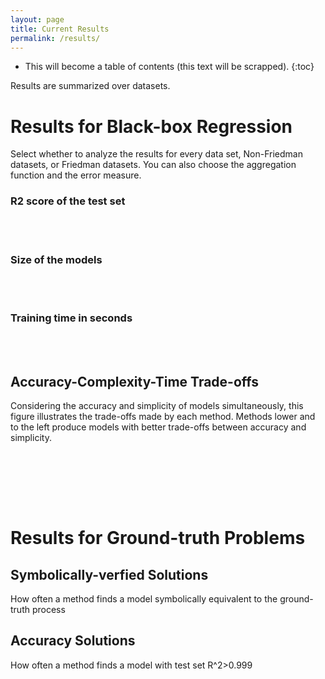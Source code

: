 ```yaml
---
layout: page
title: Current Results
permalink: /results/
---
```


* This will become a table of contents (this text will be scrapped).
{:toc}

<script src="https://cdn.jsdelivr.net/npm/vega@5"></script>
<script src="https://cdn.jsdelivr.net/npm/vega-lite@5"></script>
<!-- <script src="vega-embed-6.15.0.min.js"></script> -->
<script src="https://cdn.jsdelivr.net/npm/vega-embed@6"></script>


<script type="text/javascript">
    var view;

    fetch('/plots/r2test.json')
      .then(res => res.json())
      .then(spec => render(spec, "#r2test"))
      .catch(err => console.error(err));
    fetch('/plots/size.json')
      .then(res => res.json())
      .then(spec => render(spec, "#size"))
      .catch(err => console.error(err));
    fetch('/plots/time.json')
      .then(res => res.json())
      .then(spec => render(spec, "#time"))
      .catch(err => console.error(err));
  vegaEmbed('#paretoR2Size', "./plots/paretoR2Size.json").then(function(result) {
    // Access the Vega view instance (https://vega.github.io/vega/docs/api/view/) as result.view
  }).catch(console.error);
  vegaEmbed('#paretoR2Time', "./plots/paretoR2Time.json").then(function(result) {
    // Access the Vega view instance (https://vega.github.io/vega/docs/api/view/) as result.view
  }).catch(console.error);
  vegaEmbed('#paretoTimeSize', "./plots/paretoTimeSize.json").then(function(result) {
    // Access the Vega view instance (https://vega.github.io/vega/docs/api/view/) as result.view
  }).catch(console.error);


    function render(spec, cont) {
      view = new vega.View(vega.parse(spec), {
        renderer:  'canvas',  // renderer (canvas or svg)
        container: cont,   // parent DOM container
        hover:     true       // enable hover processing
      });
      return view.runAsync();
    }
  </script>



Results are summarized over datasets. 

# Results for Black-box Regression

Select whether to analyze the results for every data set, Non-Friedman datasets, or Friedman datasets. You can also choose the aggregation function and the error measure.

### R2 score of the test set

<div id="r2test"></div>

<br><br>

### Size of the models

<div id="size"></div>

<br><br>

### Training time in seconds

<div id="time"></div>

<br><br>

## Accuracy-Complexity-Time Trade-offs

Considering the accuracy and simplicity of models simultaneously, this figure illustrates the trade-offs made by each method. 
Methods lower and to the left produce models with better trade-offs between accuracy and simplicity. 

<div id="paretoR2Size"></div>

<br><br>

<div id="paretoR2Time"></div>

<br><br>


<script src="https://cdn.jsdelivr.net/npm/vega@5"></script>
<script src="https://cdn.jsdelivr.net/npm/vega-lite@5"></script>
<!-- <script src="vega-embed-6.15.0.min.js"></script> -->
<script src="https://cdn.jsdelivr.net/npm/vega-embed@6"></script>


<script type="text/javascript">
    var view;

    fetch('plots/srGT.json')
      .then(res => res.json())
      .then(spec => render(spec, "#srGT"))
      .catch(err => console.error(err));
    fetch('plots/accGT.json')
      .then(res => res.json())
      .then(spec => render(spec, "#accGT"))
      .catch(err => console.error(err));

    function render(spec, cont) {
      view = new vega.View(vega.parse(spec), {
        renderer:  'canvas',  // renderer (canvas or svg)
        container: cont,   // parent DOM container
        hover:     true       // enable hover processing
      });
      return view.runAsync();
    }
  </script>

# Results for Ground-truth Problems

## Symbolically-verfied Solutions

How often a method finds a model symbolically equivalent to the ground-truth process

<div id="srGT"></div>

## Accuracy Solutions

How often a method finds a model with test set R^2>0.999

<div id="accGT"></div>

<br><br>
